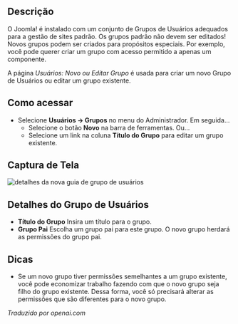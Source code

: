 <!-- Filename: Help4.x:Users:_New_or_Edit_Group / Display title: Usuários: Novo ou Editar Grupo  -->

## Descrição

O Joomla! é instalado com um conjunto de Grupos de Usuários adequados para a gestão de sites padrão. Os grupos padrão não devem ser editados! Novos grupos podem ser criados para propósitos especiais. Por exemplo, você pode querer criar um grupo com acesso permitido a apenas um componente.

A página *Usuários: Novo ou Editar Grupo* é usada para criar um novo Grupo de Usuários ou editar um grupo existente. 

## Como acessar

- Selecione **Usuários → Grupos** no menu do Administrador. Em seguida...
  - Selecione o botão **Novo** na barra de ferramentas. Ou...
  - Selecione um link na coluna **Título do Grupo** para editar um grupo
    existente.

## Captura de Tela

![detalhes da nova guia de grupo de usuários](../../../pt/images/users/users-new-group-details-tab.png)

## Detalhes do Grupo de Usuários

- **Título do Grupo** Insira um título para o grupo.
- **Grupo Pai** Escolha um grupo pai para este grupo. O novo grupo herdará
  as permissões do grupo pai.

## Dicas

- Se um novo grupo tiver permissões semelhantes a um grupo existente, você
  pode economizar trabalho fazendo com que o novo grupo seja filho do grupo existente. 
  Dessa forma, você só precisará alterar as permissões que são diferentes 
  para o novo grupo.

*Traduzido por openai.com*

